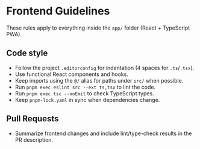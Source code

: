 # Frontend Guidelines

These rules apply to everything inside the `app/` folder (React + TypeScript PWA).

## Code style

- Follow the project `.editorconfig` for indentation (4 spaces for `.ts`/`.tsx`).
- Use functional React components and hooks.
- Keep imports using the `@/` alias for paths under `src/` when possible.
- Run `pnpm exec eslint src --ext ts,tsx` to lint the code.
- Run `pnpm exec tsc --noEmit` to check TypeScript types.
- Keep `pnpm-lock.yaml` in sync when dependencies change.

## Pull Requests

- Summarize frontend changes and include lint/type-check results in the PR description.
